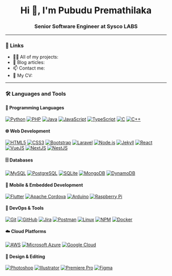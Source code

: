 <h1 align="center">Hi 👋, I'm Pubudu Premathilaka</h1>
<h3 align="center">Senior Software Engineer at Sysco LABS

---

### 🔗 Links

- 👨‍💻 All of my projects: 
- 📝 Blog articles: 
- 📫 Contact me: 
- 📄 My CV: 

---

### 🛠️ Languages and Tools

#### 📌 Programming Languages

[![Python](https://img.shields.io/badge/Python-3776AB?style=flat-square&logo=python&logoColor=white)](https://www.python.org)
[![PHP](https://img.shields.io/badge/PHP-777BB4?style=flat-square&logo=php&logoColor=white)](https://www.php.net)
[![Java](https://img.shields.io/badge/Java-%23ED8B00.svg?logo=openjdk&logoColor=white)](https://www.java.com)
[![JavaScript](https://img.shields.io/badge/JavaScript-F7DF1E?style=flat-square&logo=javascript&logoColor=black)](https://www.javascript.com)
[![TypeScript](https://img.shields.io/badge/TypeScript-3178C6?style=flat-square&logo=typescript&logoColor=white)](https://www.typescriptlang.org)
[![C](https://img.shields.io/badge/C-00599C?logo=c&logoColor=white)](https://en.wikipedia.org/wiki/C_(programming_language))
[![C++](https://img.shields.io/badge/C++-00599C?style=flat-square&logo=cplusplus&logoColor=white)](https://isocpp.org)

#### 🌐 Web Development

[![HTML5](https://img.shields.io/badge/HTML5-E34F26?style=flat-square&logo=html5&logoColor=white)](https://developer.mozilla.org/en-US/docs/Web/HTML)
[![CSS3](https://img.shields.io/badge/CSS3-1572B6?style=flat-square&logo=css3&logoColor=white)](https://developer.mozilla.org/en-US/docs/Web/CSS)
[![Bootstrap](https://img.shields.io/badge/Bootstrap-7952B3?style=flat-square&logo=bootstrap&logoColor=white)](https://getbootstrap.com)
[![Laravel](https://img.shields.io/badge/Laravel-FF2D20?style=flat-square&logo=laravel&logoColor=white)](https://laravel.com)
[![Node.js](https://img.shields.io/badge/Node.js-339933?style=flat-square&logo=node.js&logoColor=white)](https://nodejs.org)
[![Jekyll](https://img.shields.io/badge/Jekyll-C00?logo=jekyll&logoColor=fff)](https://jekyllrb.com)
[![React](https://img.shields.io/badge/React-61DAFB?style=flat-square&logo=react&logoColor=black)](https://reactjs.org)
[![VueJS](https://img.shields.io/badge/Vue.js-4FC08D?style=flat-square&logo=vue.js&logoColor=white)](https://vuejs.org)
[![NextJS](https://img.shields.io/badge/Next.js-000000?style=flat-square&logo=next.js&logoColor=white)](https://nextjs.org)
[![NestJS](https://img.shields.io/badge/NestJS-E0234E?style=flat-square&logo=nestjs&logoColor=white)](https://nestjs.com)

#### 🗄️ Databases

[![MySQL](https://img.shields.io/badge/MySQL-4479A1?style=flat-square&logo=mysql&logoColor=white)](https://www.mysql.com)
[![PostgreSQL](https://img.shields.io/badge/PostgreSQL-336791?style=flat-square&logo=postgresql&logoColor=white)](https://www.postgresql.org)
[![SQLite](https://img.shields.io/badge/SQLite-07405E?style=flat-square&logo=sqlite&logoColor=white)](https://www.sqlite.org)
[![MongoDB](https://img.shields.io/badge/MongoDB-47A248?style=flat-square&logo=mongodb&logoColor=white)](https://www.mongodb.com)
[![DynamoDB](https://img.shields.io/badge/DynamoDB-FF9900?style=flat-square&logo=amazon-dynamodb&logoColor=white)](https://aws.amazon.com/dynamodb/)

#### 📱 Mobile & Embedded Development

[![Flutter](https://img.shields.io/badge/Flutter-02569B?style=flat-square&logo=flutter&logoColor=white)](https://flutter.dev)
[![Apache Cordova](https://img.shields.io/badge/Apache%20Cordova-46494A?style=flat-square&logo=cordova&logoColor=white)](https://cordova.apache.org)
[![Arduino](https://img.shields.io/badge/Arduino-00979D?style=flat-square&logo=arduino&logoColor=white)](https://www.arduino.cc)
[![Raspberry Pi](https://img.shields.io/badge/Raspberry%20Pi-C51A4A?style=flat-square&logo=raspberrypi&logoColor=white)](https://www.raspberrypi.org)

#### 🔧 DevOps & Tools

[![Git](https://img.shields.io/badge/Git-F05032?style=flat-square&logo=git&logoColor=white)](https://git-scm.com)
[![GitHub](https://img.shields.io/badge/GitHub-181717?style=flat-square&logo=github&logoColor=white)](https://github.com)
[![Jira](https://img.shields.io/badge/Jira-0052CC?style=flat-square&logo=jira&logoColor=white)](https://www.atlassian.com/software/jira)
[![Postman](https://img.shields.io/badge/Postman-FF6C37?style=flat-square&logo=postman&logoColor=white)](https://www.postman.com)
[![Linux](https://img.shields.io/badge/Linux-FCC624?style=flat-square&logo=linux&logoColor=white)](https://www.linux.org)
[![NPM](https://img.shields.io/badge/NPM-CB3837?style=flat-square&logo=npm&logoColor=white)](https://www.npmjs.com)
[![Docker](https://img.shields.io/badge/Docker-2496ED?style=flat-square&logo=docker&logoColor=white)](https://www.docker.com)

#### ☁️ Cloud Platforms

[![AWS](https://img.shields.io/badge/AWS-%23FF9900.svg?logo=amazon-web-services&logoColor=white)](https://aws.amazon.com)
[![Microsoft Azure](https://custom-icon-badges.demolab.com/badge/Microsoft%20Azure-0089D6?logo=msazure&logoColor=white)](https://azure.microsoft.com)
[![Google Cloud](https://img.shields.io/badge/Google%20Cloud-%234285F4.svg?logo=google-cloud&logoColor=white)](https://cloud.google.com)

#### 🎨 Design & Editing

[![Photoshop](https://img.shields.io/badge/Photoshop-31A8FF?style=flat-square&logo=adobe-photoshop&logoColor=white)](https://www.adobe.com/products/photoshop.html)
[![Illustrator](https://img.shields.io/badge/Illustrator-FF9A00?style=flat-square&logo=adobe-illustrator&logoColor=white)](https://www.adobe.com/products/illustrator.html)
[![Premiere Pro](https://img.shields.io/badge/Premiere%20Pro-9999FF?style=flat-square&logo=adobe-premiere-pro&logoColor=white)](https://www.adobe.com/products/premiere.html)
[![Figma](https://img.shields.io/badge/Figma-F24E1E?style=flat-square&logo=figma&logoColor=white)](https://www.figma.com)


